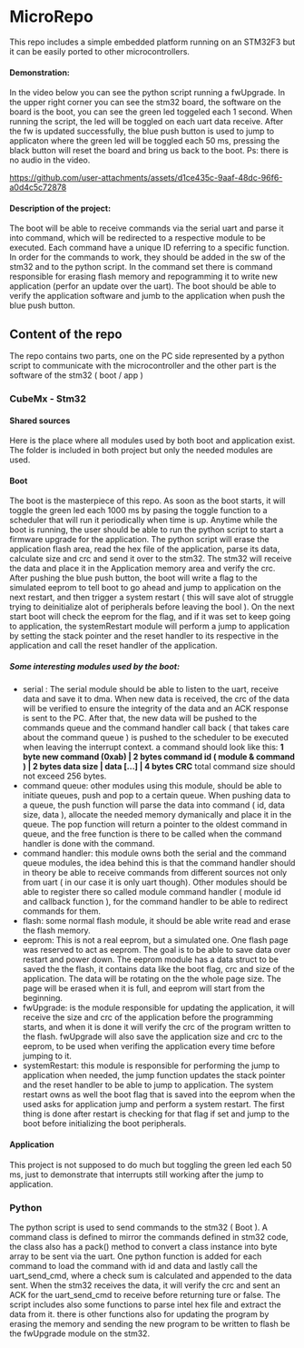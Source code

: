 # MicroRepo
This repo includes a simple embedded platform running on an STM32F3 but it can be easily ported to other microcontrollers.
#### Demonstration: 
In the video below you can see the python script running a fwUpgrade. In the upper right corner you can see the stm32 board, the software on the board is the boot, you can see the green led toggeled each 1 second. When running the script, the led will be toggled on each uart data receive. After the fw is updated successfully, the blue push button is used to jump to applicaton where the green led will be toggled each 50 ms, pressing the black button will reset the board and bring us back to the boot.
Ps: there is no audio in the video.

https://github.com/user-attachments/assets/d1ce435c-9aaf-48dc-96f6-a0d4c5c72878

#### Description of the project:
The boot will be able to receive commands via the serial uart and parse it into command, which will be redirected to a respective module to be executed. Each command have a unique ID referring to a specific function. In order for the commands to work, they should be added in the sw of the stm32 and to the python script. In the command set there is command responsible for erasing flash memory and repogramming it to write new application (perfor an update over the uart). The boot should be able to verify the application software and jumb to the application when push the blue push button.
## Content of the repo
The repo contains two parts, one on the PC side represented by a python script to communicate with the microcontroller and the other part is the software of the stm32 ( boot / app )
### CubeMx - Stm32
#### Shared sources
Here is the place where all modules used by both boot and application exist. The folder is included in both project but only the needed modules are used.
#### Boot
The boot is the masterpiece of this repo. As soon as the boot starts, it will toggle the green led each 1000 ms by pasing the toggle function to a scheduler that will run it periodically when time is up. Anytime while the boot is running, the user should be able to run the python script to start a firmware upgrade for the application. The python script will erase the application flash area, read the hex file of the application, parse its data, calculate size and crc and send it over to the stm32. The stm32 will receive the data and place it in the Application memory area and verify the crc. After pushing the blue push button, the boot will write a flag to the simulated eeprom to tell boot to go ahead and jump to application on the next restart, and then trigger a system restart ( this will save alot of struggle trying to deinitialize alot of peripherals before leaving the bool ). On the next start boot will check the eeprom for the flag, and if it was set to keep going to application, the systemRestart module will perform a jump to application by setting the stack pointer and the reset handler to its respective in the application and call the reset handler of the application.
##### Some interesting modules used by the boot:
- serial : The serial module should be able to listen to the uart, receive data and save it to dma. When new data is received, the crc of the data will be verified to ensure the integrity of the data and an ACK response is sent to the PC. After that, the new data will be pushed to the commands queue and the command handler call back ( that takes care about the command queue ) is pushed to the scheduler to be executed when leaving the interrupt context.
a command should look like this:
  **1 byte new command (0xab) | 2 bytes command id ( module & command ) | 2 bytes data size | data [...] | 4 bytes CRC**
  total command size should not exceed 256 bytes.
- command queue: other modules using this module, should be able to initiate queues, push and pop to a certain queue. When pushing data to a queue, the push function will parse the data into command ( id, data size, data ), allocate the needed memory dymanically and place it in the queue. The pop function will return a pointer to the oldest command in queue, and the free function is there to be called when the command handler is done with the command.
- command handler: this module owns both the serial and the command queue modules, the idea behind this is that the command handler should in theory be able to receive commands from different sources not only from uart ( in our case it is only uart though). Other modules should be able to register there so called module command handler ( module id and callback function ), for the command handler to be able to redirect commands for them.
- flash: some normal flash module, it should be able write read and erase the flash memory.
- eeprom: This is not a real eeprom, but a simulated one. One flash page was reserved to act as eeprom. The goal is to be able to save data over restart and power down. The eeprom module has a data struct to be saved the the flash, it contains data like the boot flag, crc and size of the application. The data will be rotating on the the whole page size. The page will be erased when it is full, and eeprom will start from the beginning.
- fwUpgrade: is the module responsible for updating the application, it will receive the size and crc of the application before the programming starts, and when it is done it will verify the crc of the program written to the flash. fwUpgrade will also save the application size and crc to the eeprom, to be used when verifing the application every time before jumping to it.
- systemRestart: this module is responsible for performing the jump to application when needed, the jump function updates the stack pointer and the reset handler to be able to jump to application. The system restart owns as well the boot flag that is saved into the eeprom when the used asks for application jump and perform a system restart. The first thing is done after restart is checking for that flag if set and jump to the boot before initializing the boot peripherals.
#### Application
This project is not supposed to do much but toggling the green led each 50 ms, just to demonstrate that interrupts still working after the jump to application.
### Python
The python script is used to send commands to the stm32 ( Boot ). A command class is defined to mirror the commands defined in stm32 code, the class also has a pack() method to convert a class instance into byte array to be sent via the uart. One python function is added for each command to load the command with id and data and lastly call the uart_send_cmd, where a check sum is calculated and appended to the data sent. When the stm32 receives the data, it will verify the crc and sent an ACK for the uart_send_cmd to receive before returning ture or false. The script includes also some functions to parse intel hex file and extract the data from it. there is other functions also for updating the program by erasing the memory and sending the new program to be written to flash be the fwUpgrade module on the stm32.
